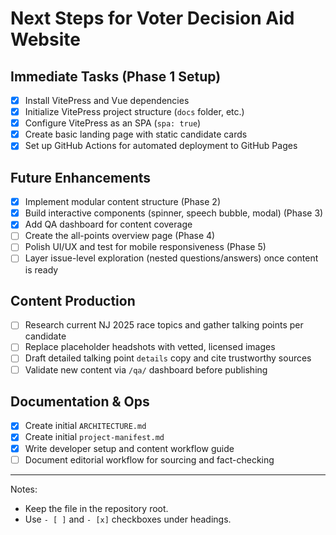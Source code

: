 # Next Steps for Voter Decision Aid Website

## Immediate Tasks (Phase 1 Setup)
- [x] Install VitePress and Vue dependencies
- [x] Initialize VitePress project structure (`docs` folder, etc.)
- [x] Configure VitePress as an SPA (`spa: true`)
- [x] Create basic landing page with static candidate cards
- [x] Set up GitHub Actions for automated deployment to GitHub Pages

## Future Enhancements
- [x] Implement modular content structure (Phase 2)
- [x] Build interactive components (spinner, speech bubble, modal) (Phase 3)
- [x] Add QA dashboard for content coverage
- [ ] Create the all-points overview page (Phase 4)
- [ ] Polish UI/UX and test for mobile responsiveness (Phase 5)
- [ ] Layer issue-level exploration (nested questions/answers) once content is ready

## Content Production
- [ ] Research current NJ 2025 race topics and gather talking points per candidate
- [ ] Replace placeholder headshots with vetted, licensed images
- [ ] Draft detailed talking point `details` copy and cite trustworthy sources
- [ ] Validate new content via `/qa/` dashboard before publishing

## Documentation & Ops
- [x] Create initial `ARCHITECTURE.md`
- [x] Create initial `project-manifest.md`
- [x] Write developer setup and content workflow guide
- [ ] Document editorial workflow for sourcing and fact-checking

---

Notes:
- Keep the file in the repository root.
- Use `- [ ]` and `- [x]` checkboxes under headings.
